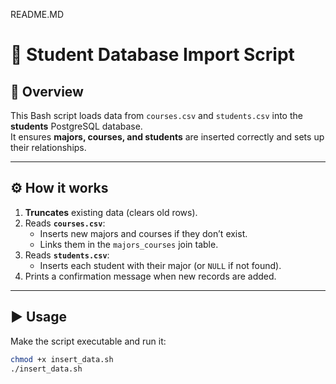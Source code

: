 README.MD 
# 📘 Student Database Import Script

## 🔎 Overview
This Bash script loads data from `courses.csv` and `students.csv` into the **students** PostgreSQL database.  
It ensures **majors, courses, and students** are inserted correctly and sets up their relationships.

---

## ⚙️ How it works
1. **Truncates** existing data (clears old rows).  
2. Reads **`courses.csv`**:
   - Inserts new majors and courses if they don’t exist.  
   - Links them in the `majors_courses` join table.  
3. Reads **`students.csv`**:
   - Inserts each student with their major (or `NULL` if not found).  
4. Prints a confirmation message when new records are added.  

---

## ▶️ Usage
Make the script executable and run it:
```bash
chmod +x insert_data.sh
./insert_data.sh

